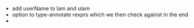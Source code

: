 - add userName to lam and ulam
- option to type-annotate rexprs which we then check against in the end
-
